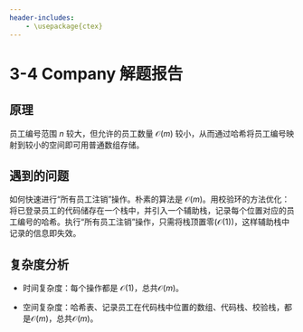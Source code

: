```yaml
---
header-includes:
    - \usepackage{ctex}
---
```


# 3-4 Company 解题报告

## 原理

员工编号范围 $n$ 较大，但允许的员工数量 $\mathcal{O}(m)$ 较小，从而通过哈希将员工编号映射到较小的空间即可用普通数组存储。

## 遇到的问题

如何快速进行“所有员工注销”操作。朴素的算法是 $\mathcal{O}(m)$。用校验环的方法优化：将已登录员工的代码储存在一个栈中，并引入一个辅助栈，记录每个位置对应的员工编号的哈希。执行“所有员工注销”操作，只需将栈顶置零($\mathcal{O}(1)$)，这样辅助栈中记录的信息即失效。

## 复杂度分析

- 时间复杂度：每个操作都是 $\mathcal{O}(1)$，总共$\mathcal{O}(m)$。   

- 空间复杂度：哈希表、记录员工在代码栈中位置的数组、代码栈、校验栈，都是$\mathcal{O}(m)$，总共$\mathcal{O}(m)$。